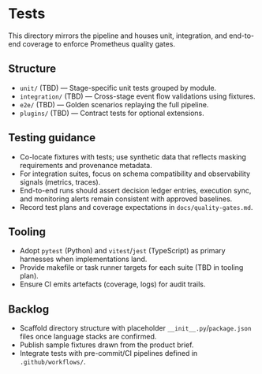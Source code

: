 # Tests

This directory mirrors the pipeline and houses unit, integration, and
end-to-end coverage to enforce Prometheus quality gates.

## Structure

- `unit/` (TBD) — Stage-specific unit tests grouped by module.
- `integration/` (TBD) — Cross-stage event flow validations using fixtures.
- `e2e/` (TBD) — Golden scenarios replaying the full pipeline.
- `plugins/` (TBD) — Contract tests for optional extensions.

## Testing guidance

- Co-locate fixtures with tests; use synthetic data that reflects masking
  requirements and provenance metadata.
- For integration suites, focus on schema compatibility and observability
  signals (metrics, traces).
- End-to-end runs should assert decision ledger entries, execution sync, and
  monitoring alerts remain consistent with approved baselines.
- Record test plans and coverage expectations in `docs/quality-gates.md`.

## Tooling

- Adopt `pytest` (Python) and `vitest`/`jest` (TypeScript) as primary harnesses
  when implementations land.
- Provide makefile or task runner targets for each suite (TBD in tooling plan).
- Ensure CI emits artefacts (coverage, logs) for audit trails.

## Backlog

- Scaffold directory structure with placeholder `__init__.py`/`package.json`
  files once language stacks are confirmed.
- Publish sample fixtures drawn from the product brief.
- Integrate tests with pre-commit/CI pipelines defined in `.github/workflows/`.
